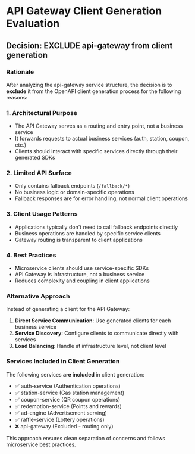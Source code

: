 # API Gateway Client Generation Evaluation

## Decision: EXCLUDE api-gateway from client generation

### Rationale

After analyzing the api-gateway service structure, the decision is to **exclude** it from the OpenAPI client generation process for the following reasons:

### 1. **Architectural Purpose**

- The API Gateway serves as a routing and entry point, not a business service
- It forwards requests to actual business services (auth, station, coupon, etc.)
- Clients should interact with specific services directly through their generated SDKs

### 2. **Limited API Surface**

- Only contains fallback endpoints (`/fallback/*`)
- No business logic or domain-specific operations
- Fallback responses are for error handling, not normal client operations

### 3. **Client Usage Patterns**

- Applications typically don't need to call fallback endpoints directly
- Business operations are handled by specific service clients
- Gateway routing is transparent to client applications

### 4. **Best Practices**

- Microservice clients should use service-specific SDKs
- API Gateway is infrastructure, not a business service
- Reduces complexity and coupling in client applications

### Alternative Approach

Instead of generating a client for the API Gateway:

1. **Direct Service Communication**: Use generated clients for each business service
2. **Service Discovery**: Configure clients to communicate directly with services
3. **Load Balancing**: Handle at infrastructure level, not client level

### Services Included in Client Generation

The following services **are included** in client generation:

- ✅ auth-service (Authentication operations)
- ✅ station-service (Gas station management)
- ✅ coupon-service (QR coupon operations)
- ✅ redemption-service (Points and rewards)
- ✅ ad-engine (Advertisement serving)
- ✅ raffle-service (Lottery operations)
- ❌ api-gateway (Excluded - routing only)

This approach ensures clean separation of concerns and follows microservice best practices.

